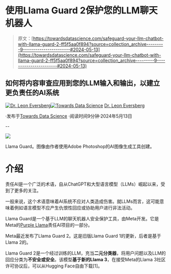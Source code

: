 # 使用Llama Guard 2保护您的LLM聊天机器人

> 原文：[https://towardsdatascience.com/safeguard-your-llm-chatbot-with-llama-guard-2-ff5f5aa0f894?source=collection_archive---------9-----------------------#2024-05-13](https://towardsdatascience.com/safeguard-your-llm-chatbot-with-llama-guard-2-ff5f5aa0f894?source=collection_archive---------9-----------------------#2024-05-13)

## 如何将内容审查应用到您的LLM输入和输出，以建立更负责任的AI系统

[](https://medium.com/@leoneversberg?source=post_page---byline--ff5f5aa0f894--------------------------------)[![Dr. Leon Eversberg](../Images/56dc3579a29933f7047a9ce60be4697a.png)](https://medium.com/@leoneversberg?source=post_page---byline--ff5f5aa0f894--------------------------------)[](https://towardsdatascience.com/?source=post_page---byline--ff5f5aa0f894--------------------------------)[![Towards Data Science](../Images/a6ff2676ffcc0c7aad8aaf1d79379785.png)](https://towardsdatascience.com/?source=post_page---byline--ff5f5aa0f894--------------------------------) [Dr. Leon Eversberg](https://medium.com/@leoneversberg?source=post_page---byline--ff5f5aa0f894--------------------------------)

·发布于[Towards Data Science](https://towardsdatascience.com/?source=post_page---byline--ff5f5aa0f894--------------------------------) ·阅读时间9分钟·2024年5月13日

--

![](../Images/f8058b6fb5ad17e0cdf1fd34fe4db5ef.png)

Llama Guard。图像由作者使用Adobe Photoshop的AI图像生成工具创建。

# 介绍

责任AI是一个广泛的术语，自从ChatGPT和大型语言模型（LLMs）崛起以来，受到了更多的关注。

一般来说，这个术语意味着AI系统不应对人类造成伤害。就LLMs而言，这可能意味着例如语言模型不应产生仇恨性回应或协助用户进行非法活动。

Llama Guard是一个基于LLM的聊天机器人安全保护工具，由Meta开发。它是Meta的[Purple Llama](https://llama.meta.com/purple-llama/)责任AI项目的一部分。

Meta最近发布了Llama Guard 2。这是旧版Llama Guard 1的更新，后者是基于Llama 2的。

Llama Guard 2是一个经过训练的LLM，充当**二元分类器**，将用户问题以及LLM的回应分类为**不安全或安全**。该模型**基于新的Llama 3**，在接受Meta的Llama 3社区许可协议后，可以从Hugging Face自由下载[1]。
